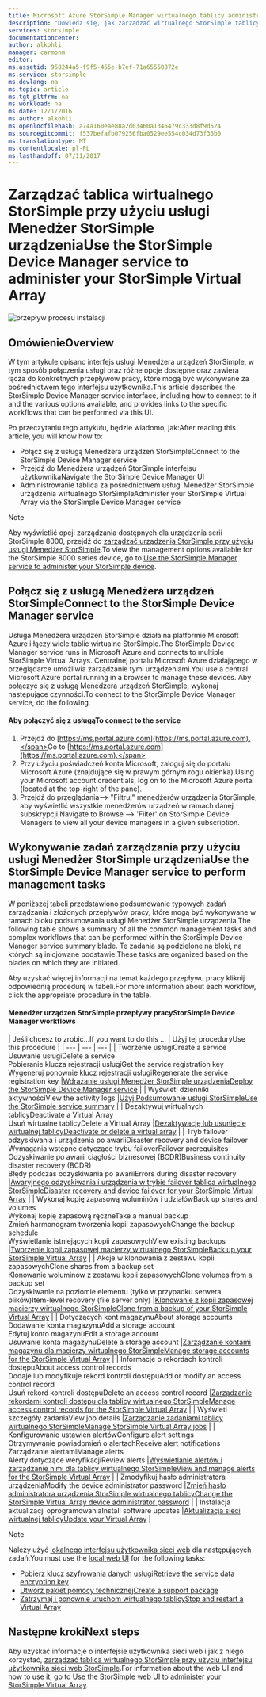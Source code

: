 ```yaml
---
title: Microsoft Azure StorSimple Manager wirtualnego tablicy administracji | Dokumentacja firmy Microsoft
description: "Dowiedz się, jak zarządzać wirtualnego StorSimple tablicy w lokalnej za pomocą usługi Menedżer StorSimple urządzenia w portalu Azure."
services: storsimple
documentationcenter: 
author: alkohli
manager: carmonm
editor: 
ms.assetid: 958244a5-f9f5-455e-b7ef-71a65558872e
ms.service: storsimple
ms.devlang: na
ms.topic: article
ms.tgt_pltfrm: na
ms.workload: na
ms.date: 12/1/2016
ms.author: alkohli
ms.openlocfilehash: a74a160eae88a2d03460a1346479c333d8f9d524
ms.sourcegitcommit: f537befafb079256fba0529ee554c034d73f36b0
ms.translationtype: MT
ms.contentlocale: pl-PL
ms.lasthandoff: 07/11/2017
---
```

# <a name="use-the-storsimple-device-manager-service-to-administer-your-storsimple-virtual-array"></a><span data-ttu-id="efedc-103">Zarządzać tablica wirtualnego StorSimple przy użyciu usługi Menedżer StorSimple urządzenia</span><span class="sxs-lookup"><span data-stu-id="efedc-103">Use the StorSimple Device Manager service to administer your StorSimple Virtual Array</span></span>
![przepływ procesu instalacji](./media/storsimple-virtual-array-manager-service-administration/manage4.png)

## <a name="overview"></a><span data-ttu-id="efedc-105">Omówienie</span><span class="sxs-lookup"><span data-stu-id="efedc-105">Overview</span></span>
<span data-ttu-id="efedc-106">W tym artykule opisano interfejs usługi Menedżera urządzeń StorSimple, w tym sposób połączenia usługi oraz różne opcje dostępne oraz zawiera łącza do konkretnych przepływów pracy, które mogą być wykonywane za pośrednictwem tego interfejsu użytkownika.</span><span class="sxs-lookup"><span data-stu-id="efedc-106">This article describes the StorSimple Device Manager service interface, including how to connect to it and the various options available, and provides links to the specific workflows that can be performed via this UI.</span></span>

<span data-ttu-id="efedc-107">Po przeczytaniu tego artykułu, będzie wiadomo, jak:</span><span class="sxs-lookup"><span data-stu-id="efedc-107">After reading this article, you will know how to:</span></span>

* <span data-ttu-id="efedc-108">Połącz się z usługą Menedżera urządzeń StorSimple</span><span class="sxs-lookup"><span data-stu-id="efedc-108">Connect to the StorSimple Device Manager service</span></span>
* <span data-ttu-id="efedc-109">Przejdź do Menedżera urządzeń StorSimple interfejsu użytkownika</span><span class="sxs-lookup"><span data-stu-id="efedc-109">Navigate the StorSimple Device Manager UI</span></span>
* <span data-ttu-id="efedc-110">Administrowanie tablica za pośrednictwem usługi Menedżer StorSimple urządzenia wirtualnego StorSimple</span><span class="sxs-lookup"><span data-stu-id="efedc-110">Administer your StorSimple Virtual Array via the StorSimple Device Manager service</span></span>

> [!NOTE]
> <span data-ttu-id="efedc-111">Aby wyświetlić opcji zarządzania dostępnych dla urządzenia serii StorSimple 8000, przejdź do [zarządzać urządzenia StorSimple przy użyciu usługi Menedżer StorSimple](storsimple-manager-service-administration.md).</span><span class="sxs-lookup"><span data-stu-id="efedc-111">To view the management options available for the StorSimple 8000 series device, go to [Use the StorSimple Manager service to administer your StorSimple device](storsimple-manager-service-administration.md).</span></span>
> 
> 

## <a name="connect-to-the-storsimple-device-manager-service"></a><span data-ttu-id="efedc-112">Połącz się z usługą Menedżera urządzeń StorSimple</span><span class="sxs-lookup"><span data-stu-id="efedc-112">Connect to the StorSimple Device Manager service</span></span>
<span data-ttu-id="efedc-113">Usługa Menedżera urządzeń StorSimple działa na platformie Microsoft Azure i łączy wiele tablic wirtualne StorSimple.</span><span class="sxs-lookup"><span data-stu-id="efedc-113">The StorSimple Device Manager service runs in Microsoft Azure and connects to multiple StorSimple Virtual Arrays.</span></span> <span data-ttu-id="efedc-114">Centralnej portalu Microsoft Azure działającego w przeglądarce umożliwia zarządzanie tymi urządzeniami.</span><span class="sxs-lookup"><span data-stu-id="efedc-114">You use a central Microsoft Azure portal running in a browser to manage these devices.</span></span> <span data-ttu-id="efedc-115">Aby połączyć się z usługą Menedżera urządzeń StorSimple, wykonaj następujące czynności.</span><span class="sxs-lookup"><span data-stu-id="efedc-115">To connect to the StorSimple Device Manager service, do the following.</span></span>

#### <a name="to-connect-to-the-service"></a><span data-ttu-id="efedc-116">Aby połączyć się z usługą</span><span class="sxs-lookup"><span data-stu-id="efedc-116">To connect to the service</span></span>
1. <span data-ttu-id="efedc-117">Przejdź do [https://ms.portal.azure.com](https://ms.portal.azure.com).</span><span class="sxs-lookup"><span data-stu-id="efedc-117">Go to [https://ms.portal.azure.com](https://ms.portal.azure.com).</span></span>
2. <span data-ttu-id="efedc-118">Przy użyciu poświadczeń konta Microsoft, zaloguj się do portalu Microsoft Azure (znajdujące się w prawym górnym rogu okienka).</span><span class="sxs-lookup"><span data-stu-id="efedc-118">Using your Microsoft account credentials, log on to the Microsoft Azure portal (located at the top-right of the pane).</span></span>
3. <span data-ttu-id="efedc-119">Przejdź do przeglądania--> "Filtruj" menedżerów urządzenia StorSimple, aby wyświetlić wszystkie menedżerów urządzeń w ramach danej subskrypcji.</span><span class="sxs-lookup"><span data-stu-id="efedc-119">Navigate to Browse --> 'Filter' on StorSimple Device Managers to view all your device managers in a given subscription.</span></span>

## <a name="use-the-storsimple-device-manager-service-to-perform-management-tasks"></a><span data-ttu-id="efedc-120">Wykonywanie zadań zarządzania przy użyciu usługi Menedżer StorSimple urządzenia</span><span class="sxs-lookup"><span data-stu-id="efedc-120">Use the StorSimple Device Manager service to perform management tasks</span></span>
<span data-ttu-id="efedc-121">W poniższej tabeli przedstawiono podsumowanie typowych zadań zarządzania i złożonych przepływów pracy, które mogą być wykonywane w ramach bloku podsumowania usługi Menedżer StorSimple urządzenia.</span><span class="sxs-lookup"><span data-stu-id="efedc-121">The following table shows a summary of all the common management tasks and complex workflows that can be performed within the StorSimple Device Manager service summary blade.</span></span> <span data-ttu-id="efedc-122">Te zadania są podzielone na bloki, na których są inicjowane podstawie.</span><span class="sxs-lookup"><span data-stu-id="efedc-122">These tasks are organized based on the blades on which they are initiated.</span></span>

<span data-ttu-id="efedc-123">Aby uzyskać więcej informacji na temat każdego przepływu pracy kliknij odpowiednią procedurę w tabeli.</span><span class="sxs-lookup"><span data-stu-id="efedc-123">For more information about each workflow, click the appropriate procedure in the table.</span></span>

#### <a name="storsimple-device-manager-workflows"></a><span data-ttu-id="efedc-124">Menedżer urządzeń StorSimple przepływy pracy</span><span class="sxs-lookup"><span data-stu-id="efedc-124">StorSimple Device Manager workflows</span></span>
| <span data-ttu-id="efedc-125">Jeśli chcesz to zrobić...</span><span class="sxs-lookup"><span data-stu-id="efedc-125">If you want to do this ...</span></span> | <span data-ttu-id="efedc-126">Użyj tej procedury</span><span class="sxs-lookup"><span data-stu-id="efedc-126">Use this procedure</span></span> |
| --- | --- | --- |
| <span data-ttu-id="efedc-127">Tworzenie usługi</span><span class="sxs-lookup"><span data-stu-id="efedc-127">Create a service</span></span></br><span data-ttu-id="efedc-128">Usuwanie usługi</span><span class="sxs-lookup"><span data-stu-id="efedc-128">Delete a service</span></span></br><span data-ttu-id="efedc-129">Pobieranie klucza rejestracji usługi</span><span class="sxs-lookup"><span data-stu-id="efedc-129">Get the service registration key</span></span></br><span data-ttu-id="efedc-130">Wygeneruj ponownie klucz rejestracji usługi</span><span class="sxs-lookup"><span data-stu-id="efedc-130">Regenerate the service registration key</span></span> |[<span data-ttu-id="efedc-131">Wdrażanie usługi Menedżer StorSimple urządzenia</span><span class="sxs-lookup"><span data-stu-id="efedc-131">Deploy the StorSimple Device Manager service</span></span>](storsimple-virtual-array-manage-service.md) |
| <span data-ttu-id="efedc-132">Wyświetl dzienniki aktywności</span><span class="sxs-lookup"><span data-stu-id="efedc-132">View the activity logs</span></span> |[<span data-ttu-id="efedc-133">Użyj Podsumowanie usługi StorSimple</span><span class="sxs-lookup"><span data-stu-id="efedc-133">Use the StorSimple service summary</span></span>](storsimple-virtual-array-service-summary.md) |
| <span data-ttu-id="efedc-134">Dezaktywuj wirtualnych tablicy</span><span class="sxs-lookup"><span data-stu-id="efedc-134">Deactivate a Virtual Array</span></span></br><span data-ttu-id="efedc-135">Usuń wirtualne tablicy</span><span class="sxs-lookup"><span data-stu-id="efedc-135">Delete a Virtual Array</span></span> |[<span data-ttu-id="efedc-136">Dezaktywację lub usunięcie wirtualnej tablicy</span><span class="sxs-lookup"><span data-stu-id="efedc-136">Deactivate or delete a virtual array</span></span>](storsimple-virtual-array-deactivate-and-delete-device.md) |
| <span data-ttu-id="efedc-137">Tryb failover odzyskiwania i urządzenia po awarii</span><span class="sxs-lookup"><span data-stu-id="efedc-137">Disaster recovery and device failover</span></span></br><span data-ttu-id="efedc-138">Wymagania wstępne dotyczące trybu failover</span><span class="sxs-lookup"><span data-stu-id="efedc-138">Failover prerequisites</span></span></br><span data-ttu-id="efedc-139">Odzyskiwanie po awarii ciągłości biznesowej (BCDR)</span><span class="sxs-lookup"><span data-stu-id="efedc-139">Business continuity disaster recovery (BCDR)</span></span></br><span data-ttu-id="efedc-140">Błędy podczas odzyskiwania po awarii</span><span class="sxs-lookup"><span data-stu-id="efedc-140">Errors during disaster recovery</span></span> |[<span data-ttu-id="efedc-141">Awaryjnego odzyskiwania i urządzenia w trybie failover tablica wirtualnego StorSimple</span><span class="sxs-lookup"><span data-stu-id="efedc-141">Disaster recovery and device failover for your StorSimple Virtual Array</span></span>](storsimple-virtual-array-failover-dr.md) |
| <span data-ttu-id="efedc-142">Wykonaj kopię zapasową woluminów i udziałów</span><span class="sxs-lookup"><span data-stu-id="efedc-142">Back up shares and volumes</span></span></br><span data-ttu-id="efedc-143">Wykonaj kopię zapasową ręczne</span><span class="sxs-lookup"><span data-stu-id="efedc-143">Take a manual backup</span></span></br><span data-ttu-id="efedc-144">Zmień harmonogram tworzenia kopii zapasowych</span><span class="sxs-lookup"><span data-stu-id="efedc-144">Change the backup schedule</span></span></br><span data-ttu-id="efedc-145">Wyświetlanie istniejących kopii zapasowych</span><span class="sxs-lookup"><span data-stu-id="efedc-145">View existing backups</span></span> |[<span data-ttu-id="efedc-146">Tworzenie kopii zapasowej macierzy wirtualnego StorSimple</span><span class="sxs-lookup"><span data-stu-id="efedc-146">Back up your StorSimple Virtual Array</span></span>](storsimple-virtual-array-backup.md) |
| <span data-ttu-id="efedc-147">Akcje w klonowania z zestawu kopii zapasowych</span><span class="sxs-lookup"><span data-stu-id="efedc-147">Clone shares from a backup set</span></span></br><span data-ttu-id="efedc-148">Klonowanie woluminów z zestawu kopii zapasowych</span><span class="sxs-lookup"><span data-stu-id="efedc-148">Clone volumes from a backup set</span></span></br><span data-ttu-id="efedc-149">Odzyskiwanie na poziomie elementu (tylko w przypadku serwera plików)</span><span class="sxs-lookup"><span data-stu-id="efedc-149">Item-level recovery (file server only)</span></span> |[<span data-ttu-id="efedc-150">Klonowanie z kopii zapasowej macierzy wirtualnego StorSimple</span><span class="sxs-lookup"><span data-stu-id="efedc-150">Clone from a backup of your StorSimple Virtual Array</span></span>](storsimple-virtual-array-clone.md) |
| <span data-ttu-id="efedc-151">Dotyczących kont magazynu</span><span class="sxs-lookup"><span data-stu-id="efedc-151">About  storage accounts</span></span></br><span data-ttu-id="efedc-152">Dodawanie konta magazynu</span><span class="sxs-lookup"><span data-stu-id="efedc-152">Add a storage account</span></span></br><span data-ttu-id="efedc-153">Edytuj konto magazynu</span><span class="sxs-lookup"><span data-stu-id="efedc-153">Edit a storage account</span></span></br><span data-ttu-id="efedc-154">Usuwanie konta magazynu</span><span class="sxs-lookup"><span data-stu-id="efedc-154">Delete a storage account</span></span> |[<span data-ttu-id="efedc-155">Zarządzanie kontami magazynu dla macierzy wirtualnego StorSimple</span><span class="sxs-lookup"><span data-stu-id="efedc-155">Manage storage accounts for the StorSimple Virtual Array</span></span>](storsimple-virtual-array-manage-storage-accounts.md) |
| <span data-ttu-id="efedc-156">Informacje o rekordach kontroli dostępu</span><span class="sxs-lookup"><span data-stu-id="efedc-156">About access control records</span></span></br><span data-ttu-id="efedc-157">Dodaje lub modyfikuje rekord kontroli dostępu</span><span class="sxs-lookup"><span data-stu-id="efedc-157">Add or modify an access control record</span></span> </br><span data-ttu-id="efedc-158">Usuń rekord kontroli dostępu</span><span class="sxs-lookup"><span data-stu-id="efedc-158">Delete an access control record</span></span> |[<span data-ttu-id="efedc-159">Zarządzanie rekordami kontroli dostępu dla tablicy wirtualnego StorSimple</span><span class="sxs-lookup"><span data-stu-id="efedc-159">Manage access control records for the StorSimple Virtual Array</span></span>](storsimple-virtual-array-manage-acrs.md) |
| <span data-ttu-id="efedc-160">Wyświetl szczegóły zadania</span><span class="sxs-lookup"><span data-stu-id="efedc-160">View job details</span></span> |[<span data-ttu-id="efedc-161">Zarządzanie zadaniami tablicy wirtualnego StorSimple</span><span class="sxs-lookup"><span data-stu-id="efedc-161">Manage StorSimple Virtual Array jobs</span></span>](storsimple-virtual-array-manage-jobs.md) |
| <span data-ttu-id="efedc-162">Konfigurowanie ustawień alertów</span><span class="sxs-lookup"><span data-stu-id="efedc-162">Configure alert settings</span></span></br><span data-ttu-id="efedc-163">Otrzymywanie powiadomień o alertach</span><span class="sxs-lookup"><span data-stu-id="efedc-163">Receive alert notifications</span></span></br><span data-ttu-id="efedc-164">Zarządzanie alertami</span><span class="sxs-lookup"><span data-stu-id="efedc-164">Manage alerts</span></span></br><span data-ttu-id="efedc-165">Alerty dotyczące weryfikacji</span><span class="sxs-lookup"><span data-stu-id="efedc-165">Review alerts</span></span> |[<span data-ttu-id="efedc-166">Wyświetlanie alertów i zarządzanie nimi dla tablicy wirtualnego StorSimple</span><span class="sxs-lookup"><span data-stu-id="efedc-166">View and manage alerts for the StorSimple Virtual Array</span></span>](storsimple-virtual-array-manage-alerts.md) |
| <span data-ttu-id="efedc-167">Zmodyfikuj hasło administratora urządzenia</span><span class="sxs-lookup"><span data-stu-id="efedc-167">Modify the device administrator password</span></span> |[<span data-ttu-id="efedc-168">Zmień hasło administratora urządzenia StorSimple wirtualnego tablicy</span><span class="sxs-lookup"><span data-stu-id="efedc-168">Change the StorSimple Virtual Array device administrator password</span></span>](storsimple-virtual-array-change-device-admin-password.md) |
| <span data-ttu-id="efedc-169">Instalacja aktualizacji oprogramowania</span><span class="sxs-lookup"><span data-stu-id="efedc-169">Install software updates</span></span> |[<span data-ttu-id="efedc-170">Aktualizacja sieci wirtualnej tablicy</span><span class="sxs-lookup"><span data-stu-id="efedc-170">Update your Virtual Array</span></span>](storsimple-virtual-array-install-update.md) |

> [!NOTE]
> <span data-ttu-id="efedc-171">Należy użyć [lokalnego interfejsu użytkownika sieci web](storsimple-ova-web-ui-admin.md) dla następujących zadań:</span><span class="sxs-lookup"><span data-stu-id="efedc-171">You must use the [local web UI](storsimple-ova-web-ui-admin.md) for the following tasks:</span></span>
> 
> * [<span data-ttu-id="efedc-172">Pobierz klucz szyfrowania danych usługi</span><span class="sxs-lookup"><span data-stu-id="efedc-172">Retrieve the service data encryption key</span></span>](storsimple-ova-web-ui-admin.md#get-the-service-data-encryption-key)
> * [<span data-ttu-id="efedc-173">Utwórz pakiet pomocy technicznej</span><span class="sxs-lookup"><span data-stu-id="efedc-173">Create a support package</span></span>](storsimple-ova-web-ui-admin.md#generate-a-log-package)
> * [<span data-ttu-id="efedc-174">Zatrzymaj i ponownie uruchom wirtualnego tablicy</span><span class="sxs-lookup"><span data-stu-id="efedc-174">Stop and restart a Virtual Array</span></span>](storsimple-ova-web-ui-admin.md#shut-down-and-restart-your-device)
> 
> 

## <a name="next-steps"></a><span data-ttu-id="efedc-175">Następne kroki</span><span class="sxs-lookup"><span data-stu-id="efedc-175">Next steps</span></span>
<span data-ttu-id="efedc-176">Aby uzyskać informacje o interfejsie użytkownika sieci web i jak z niego korzystać, [zarządzać tablica wirtualnego StorSimple przy użyciu interfejsu użytkownika sieci web StorSimple](storsimple-ova-web-ui-admin.md).</span><span class="sxs-lookup"><span data-stu-id="efedc-176">For information about the web UI and how to use it, go to [Use the StorSimple web UI to administer your StorSimple Virtual Array](storsimple-ova-web-ui-admin.md).</span></span>

